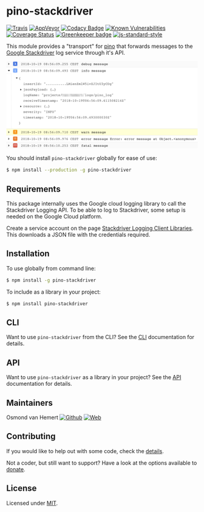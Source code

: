 # pino-stackdriver

[![Travis](https://img.shields.io/travis/com/ovhemert/pino-stackdriver.svg?branch=master&logo=travis)](https://travis-ci.com/ovhemert/pino-stackdriver)
[![AppVeyor](https://img.shields.io/appveyor/ci/ovhemert/pino-stackdriver.svg?logo=appveyor)](https://ci.appveyor.com/project/ovhemert/pino-stackdriver)
[![Codacy Badge](https://api.codacy.com/project/badge/Grade/d259e1e01a09432398c75c2127aeeaab)](https://app.codacy.com/app/ovhemert/pino-stackdriver?utm_source=github.com&utm_medium=referral&utm_content=ovhemert/pino-stackdriver&utm_campaign=Badge_Grade_Dashboard)
[![Known Vulnerabilities](https://snyk.io/test/npm/pino-stackdriver/badge.svg)](https://snyk.io/test/npm/pino-stackdriver)
[![Coverage Status](https://coveralls.io/repos/github/ovhemert/pino-stackdriver/badge.svg?branch=master)](https://coveralls.io/github/ovhemert/pino-stackdriver?branch=master)
[![Greenkeeper badge](https://badges.greenkeeper.io/ovhemert/pino-stackdriver.svg)](https://greenkeeper.io/)
[![js-standard-style](https://img.shields.io/badge/code%20style-standard-brightgreen.svg?style=flat)](http://standardjs.com/)

This module provides a "transport" for [pino][pino] that forwards messages to the [Google Stackdriver][stackdriver] log service through it's API.

![Screenshot](docs/images/stackdriver-screenshot.png)

You should install `pino-stackdriver` globally for ease of use:

```bash
$ npm install --production -g pino-stackdriver
```

## Requirements

This package internally uses the Google cloud logging library to call the Stackdriver Logging API. To be able to log to Stackdriver, some setup is needed on the Google Cloud platform.

Create a service account on the page [Stackdriver Logging Client Libraries](https://cloud.google.com/logging/docs/reference/libraries). This downloads a JSON file with the credentials required.

## Installation

To use globally from command line:

```bash
$ npm install -g pino-stackdriver
```

To include as a library in your project:

```bash
$ npm install pino-stackdriver
```

## CLI

Want to use `pino-stackdriver` from the CLI?
See the [CLI](./docs/CLI.md) documentation for details.

## API

Want to use `pino-stackdriver` as a library in your project?
See the [API](./docs/API.md) documentation for details.

## Maintainers

Osmond van Hemert
[![Github](https://img.shields.io/badge/-website.svg?style=social&logoColor=333&logo=github)](https://github.com/ovhemert)
[![Web](https://img.shields.io/badge/-website.svg?style=social&logoColor=333&logo=nextdoor)](https://ovhemert.dev)

## Contributing

If you would like to help out with some code, check the [details](./docs/CONTRIBUTING.md).

Not a coder, but still want to support? Have a look at the options available to [donate](https://ovhemert.dev/donate).

## License

Licensed under [MIT](./LICENSE).

[pino]: https://www.npmjs.com/package/pino
[stackdriver]: https://cloud.google.com/logging/
